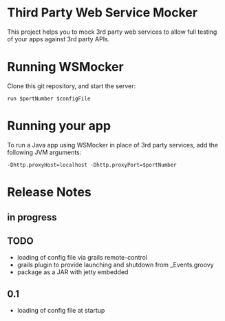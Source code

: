 Third Party Web Service Mocker
==============================

This project helps you to mock 3rd party web services to allow full testing of your apps against 3rd party APIs.

# Running WSMocker

Clone this git repository, and start the server:

	run $portNumber $configFile

# Running your app

To run a Java app using WSMocker in place of 3rd party services, add the following JVM arguments:

	-Dhttp.proxyHost=localhost -Dhttp.proxyPort=$portNumber

# Release Notes

## in progress

## TODO

* loading of config file via grails remote-control
* grails plugin to provide launching and shutdown from _Events.groovy
* package as a JAR with jetty embedded

## 0.1

* loading of config file at startup

